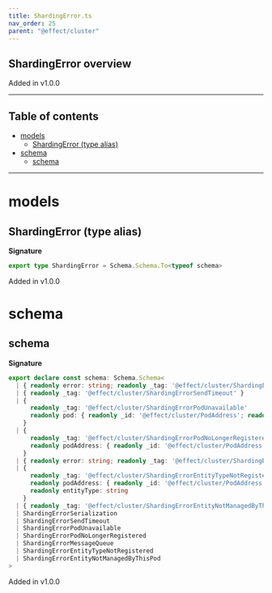 ```yaml
---
title: ShardingError.ts
nav_order: 25
parent: "@effect/cluster"
---
```


## ShardingError overview

Added in v1.0.0

---

<h2 class="text-delta">Table of contents</h2>

- [models](#models)
  - [ShardingError (type alias)](#shardingerror-type-alias)
- [schema](#schema)
  - [schema](#schema-1)

---

# models

## ShardingError (type alias)

**Signature**

```ts
export type ShardingError = Schema.Schema.To<typeof schema>
```

Added in v1.0.0

# schema

## schema

**Signature**

```ts
export declare const schema: Schema.Schema<
  | { readonly error: string; readonly _tag: '@effect/cluster/ShardingErrorSerialization' }
  | { readonly _tag: '@effect/cluster/ShardingErrorSendTimeout' }
  | {
      readonly _tag: '@effect/cluster/ShardingErrorPodUnavailable'
      readonly pod: { readonly _id: '@effect/cluster/PodAddress'; readonly host: string; readonly port: number }
    }
  | {
      readonly _tag: '@effect/cluster/ShardingErrorPodNoLongerRegistered'
      readonly podAddress: { readonly _id: '@effect/cluster/PodAddress'; readonly host: string; readonly port: number }
    }
  | { readonly error: string; readonly _tag: '@effect/cluster/ShardingErrorMessageQueue' }
  | {
      readonly _tag: '@effect/cluster/ShardingErrorEntityTypeNotRegistered'
      readonly podAddress: { readonly _id: '@effect/cluster/PodAddress'; readonly host: string; readonly port: number }
      readonly entityType: string
    }
  | { readonly _tag: '@effect/cluster/ShardingErrorEntityNotManagedByThisPod'; readonly entityId: string },
  | ShardingErrorSerialization
  | ShardingErrorSendTimeout
  | ShardingErrorPodUnavailable
  | ShardingErrorPodNoLongerRegistered
  | ShardingErrorMessageQueue
  | ShardingErrorEntityTypeNotRegistered
  | ShardingErrorEntityNotManagedByThisPod
>
```

Added in v1.0.0
